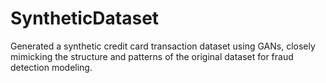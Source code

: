 # SyntheticDataset
Generated a synthetic credit card transaction dataset using GANs, closely mimicking the structure and patterns of the original dataset for fraud detection modeling.
